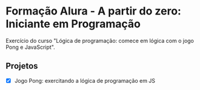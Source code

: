 # Formação Alura - A partir do zero: Iniciante em Programação
Exercício do curso "Lógica de programação: comece em lógica com o jogo Pong e JavaScript".
## Projetos

- [x] Jogo Pong: exercitando a lógica de programação em JS
